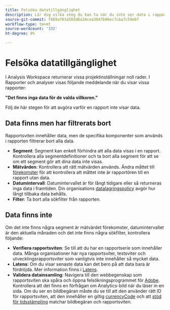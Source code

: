 ```yaml
---
title: Felsöka datatillgänglighet
description: Lär dig vilka steg du kan ta när du inte ser data i rapporter.
source-git-commit: f669af03a502d8a24cea3047b96ec7cba7c59e6f
workflow-type: tm+mt
source-wordcount: '332'
ht-degree: 0%

---
```



# Felsöka datatillgänglighet

I Analysis Workspace returnerar vissa projektinställningar noll rader. I Rapporter och analyser visas följande meddelande när du visar vissa rapporter:

**&quot;Det finns inga data för de valda villkoren.&quot;**

Följ de här stegen för att avgöra varför en rapport inte visar data.

## Data finns men har filtrerats bort

Rapportsviten innehåller data, men de specifika komponenter som används i rapporten filtrerar bort alla data.

* **Segment**: Segment kan enkelt förhindra att alla data visas i en rapport. Kontrollera alla segmentdefinitioner och ta bort alla segment för att se om ett segment gör att dina data inte visas.
* **Mätvärden**: Kontrollera att rätt mätvärden används. Ändra måttet till [förekomster](/help/components/metrics/occurrences.md) för att kontrollera att måttet inte är rapportören till en rapport utan data.
* **Datumintervall**: Datumintervallet är för långt tidigare eller så returneras inga data i framtiden. Din organisations [datalagringspolicy](data-retention.md) avgör hur långt tillbaka data behålls.
* **Filter**: Ta bort alla sökfilter från rapporten.

## Data finns inte

Om det inte finns några segment är mätvärdet förekomster, datumintervallet är den aktuella månaden och det inte finns några sökfilter, kontrollera följande:

* **Verifiera rapportsviten**: Se till att du har en rapportserie som innehåller data. Många organisationer har nya rapportsviter, testsviter och utvecklingsrapportsviter som vanligtvis inte innehåller så mycket data.
* **Latens**: Om du visar senaste data kan det bero på att data bara är fördröjda. Mer information finns i [Latens](latency.md).
* **Validera datainsamling**: Navigera till den webbegenskap som rapportsviten ska spåra och öppna felsökningsprogrammet för  [Adobe](https://experienceleague.adobe.com/docs/debugger/using/experience-cloud-debugger.html). Kontrollera att det finns en förfrågan om Analytics-bild när du läser in en sida. Om du ser en bildbegäran måste du se till att den använder rätt ID för rapportsviten, att den innehåller en giltig [currencyCode](/help/implement/vars/config-vars/currencycode.md) och att [stöd för tidsstämpling](/help/implement/vars/page-vars/timestamp.md) matchar bildbegäran och rapportsviten.
